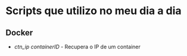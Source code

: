 # Scripts que utilizo no meu dia a dia

## Docker
 * *ctn_ip* _containerID_ - Recupera o IP de um container
